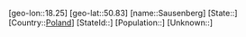 ﻿---
location: [50.83,18.25]
type: City
tags:
- geo/City


SpocWebEntityId: 33976
isDeleted: false
confidential: public

---
[geo-lon::18.25]
[geo-lat::50.83]
[name::Sausenberg]
[State::]
[Country::[Poland](geo/Continent/Europe/Poland.md)]
[StateId::]
[Population::]
[Unknown::]

